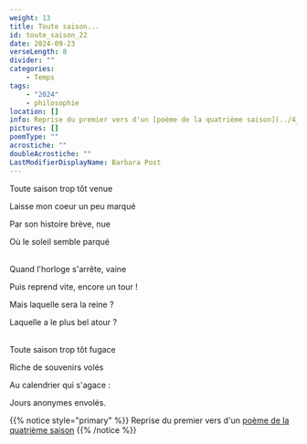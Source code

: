 ```yaml
---
weight: 13
title: Toute saison...
id: toute_saison_22
date: 2024-09-23
verseLength: 8
divider: ""
categories:
    - Temps
tags:
    - "2024"
    - philosophie
location: []
info: Reprise du premier vers d'un [poème de la quatrième saison](../4_quatrieme_saison/saison_fugace)
pictures: []
poemType: ""
acrostiche: ""
doubleAcrostiche: ""
LastModifierDisplayName: Barbara Post
---
```

Toute saison trop tôt venue

Laisse mon coeur un peu marqué

Par son histoire brève, nue

Où le soleil semble parqué

 \
Quand l'horloge s'arrête, vaine

Puis reprend vite, encore un tour !

Mais laquelle sera la reine ?

Laquelle a le plus bel atour ?

 \
Toute saison trop tôt fugace

Riche de souvenirs volés

Au calendrier qui s'agace :

Jours anonymes envolés.

<!-- FM:Snippet:Start data:{"id":"_simpleNotice","fields":[{"name":"content","value":"Reprise du premier vers d'un [poème de la quatrième saison](../4_quatrieme_saison/saison_fugace)"}]} -->
{{% notice style="primary" %}}
Reprise du premier vers d'un [poème de la quatrième saison](../4_quatrieme_saison/saison_fugace)
{{% /notice %}}
<!-- FM:Snippet:End -->